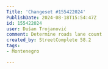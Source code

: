 ```yaml
---
Title: 'Changeset #155422024'
PublishDate: 2024-08-18T15:54:47Z
id: 155422024
user: Dušan Trojanović
comment: Determine roads lane count
created_by: StreetComplete 58.2
tags:
- Montenegro

---
```

